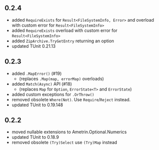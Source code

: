 ## 0.2.4
- added `RequireExists` for `Result<FileSystemInfo, Error>` and overload with custom error for `Result<FileSystemInfo>`
- added `RequireExists` overload with custom error for `Result<FileSystemInfo>`
- added `ZipArchive.TryGetEntry` returning an option
- updated TUnit 0.21.13

## 0.2.3
- added `.MapError()` (#19) 
  - (replaces `.Map(map, errorMap)` overloads)
- added `Match(Async)` API (#18)
  - (replaces `Map` for `Option`, `ErrorState<T>` and `ErrorState`)
- added custom exceptions for `.OrThrow()`
- removed obsolete `Where(Not)`. Use `Require`/`Reject` instead.
- updated TUnit to 0.19.148

## 0.2.2
- moved nullable extensions to Ametrin.Optional.Numerics
- updated TUnit to 0.18.9
- removed obsolete `(Try)Select` use `(Try)Map` instead